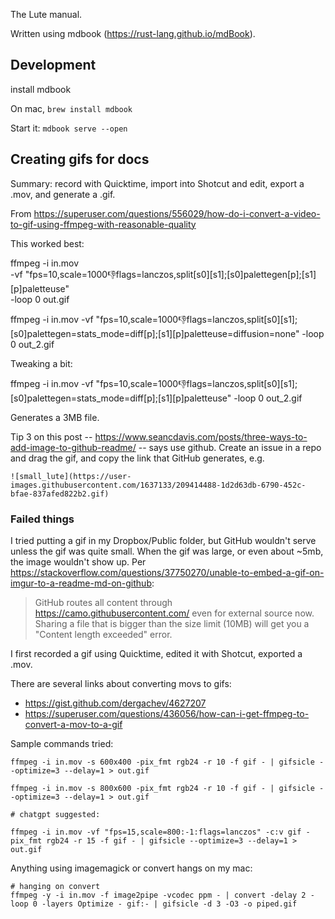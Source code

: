 The Lute manual.

Written using mdbook (https://rust-lang.github.io/mdBook).

## Development

install mdbook

On mac, `brew install mdbook`

Start it: `mdbook serve --open`

## Creating gifs for docs

Summary: record with Quicktime, import into Shotcut and edit, export a .mov, and generate a .gif.

From https://superuser.com/questions/556029/how-do-i-convert-a-video-to-gif-using-ffmpeg-with-reasonable-quality

This worked best:

ffmpeg -i in.mov \
    -vf "fps=10,scale=1000:-1:flags=lanczos,split[s0][s1];[s0]palettegen[p];[s1][p]paletteuse" \
    -loop 0 out.gif

ffmpeg -i in.mov -vf "fps=10,scale=1000:-1:flags=lanczos,split[s0][s1];[s0]palettegen=stats_mode=diff[p];[s1][p]paletteuse=diffusion=none" -loop 0 out_2.gif


Tweaking a bit:

ffmpeg -i in.mov -vf "fps=10,scale=1000:-1:flags=lanczos,split[s0][s1];[s0]palettegen=stats_mode=diff[p];[s1][p]paletteuse" -loop 0 out_2.gif

Generates a 3MB file.


Tip 3 on this post -- https://www.seancdavis.com/posts/three-ways-to-add-image-to-github-readme/ -- says use github.  Create an issue in a repo and drag the gif, and copy the link that GitHub generates, e.g.

```
![small_lute](https://user-images.githubusercontent.com/1637133/209414488-1d2d63db-6790-452c-bfae-837afed822b2.gif)
```

### Failed things

I tried putting a gif in my Dropbox/Public folder, but GitHub wouldn't serve unless the gif was quite small.  When the gif was large, or even about ~5mb, the image wouldn't show up.  Per https://stackoverflow.com/questions/37750270/unable-to-embed-a-gif-on-imgur-to-a-readme-md-on-github:

> GitHub routes all content through https://camo.githubusercontent.com/ even for external source now. Sharing a file that is bigger than the size limit (10MB) will get you a "Content length exceeded" error.

I first recorded a gif using Quicktime, edited it with Shotcut, exported a .mov.

There are several links about converting movs to gifs:

* https://gist.github.com/dergachev/4627207
* https://superuser.com/questions/436056/how-can-i-get-ffmpeg-to-convert-a-mov-to-a-gif

Sample commands tried:

```
ffmpeg -i in.mov -s 600x400 -pix_fmt rgb24 -r 10 -f gif - | gifsicle --optimize=3 --delay=1 > out.gif

ffmpeg -i in.mov -s 800x600 -pix_fmt rgb24 -r 10 -f gif - | gifsicle --optimize=3 --delay=1 > out.gif

# chatgpt suggested:

ffmpeg -i in.mov -vf "fps=15,scale=800:-1:flags=lanczos" -c:v gif -pix_fmt rgb24 -r 15 -f gif - | gifsicle --optimize=3 --delay=1 > out.gif
```

Anything using imagemagick or convert hangs on my mac: 

```
# hanging on convert
ffmpeg -y -i in.mov -f image2pipe -vcodec ppm - | convert -delay 2 -loop 0 -layers Optimize - gif:- | gifsicle -d 3 -O3 -o piped.gif
```
